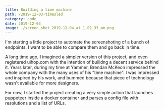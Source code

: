 ```yaml
---
title: Building a time machine
path: /2019-12-03-timesled
category: code
date: 2019-12-03
image: ./screen_shot_2019-12-04_at_1_02_33_am.png
---
```


I'm starting a little project to automate the screenshoting of a bunch of endpoints. I want to be able to compare them and go back in time.

A long time ago, I imagined a simpler version of this project, and even registered uihop.com with the intention of builidng a decent service behind it. Years later, during my time at Yammer, Brendan McKeon impressed the whole company with the many uses of his "time machine". I was impressed and inspired by his work, and bummed because that piece of technology wasn't available for more designers. 

For now, I started the project creating a very simple action that launches puppeteer inside a docker container and parses a config file with resolutions and a list of URLs.
